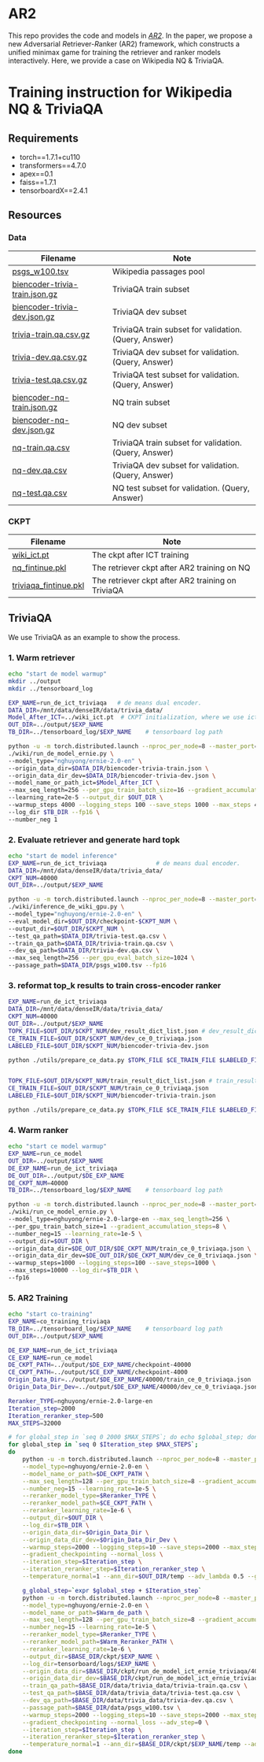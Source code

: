 # AR2
This repo provides the code and models in [*AR2*](https://arxiv.org/abs/2110.03611).
In the paper, we propose a new *A*dversarial *R*etriever-*R*anker (AR2) framework, which constructs a unified minimax game for training the retriever and ranker models interactively.
Here, we provide a case on Wikipedia NQ & TriviaQA.

# Training instruction for Wikipedia NQ & TriviaQA

## Requirements
- torch==1.7.1+cu110
- transformers==4.7.0
- apex==0.1
- faiss==1.7.1
- tensorboardX==2.4.1

## Resources
### Data

|  Filename  |Note |
|  ----      |----  |
|[psgs_w100.tsv](https://dl.fbaipublicfiles.com/dpr/wikipedia_split/psgs_w100.tsv.gz)| Wikipedia passages pool|
| [biencoder-trivia-train.json.gz](https://dl.fbaipublicfiles.com/dpr/data/retriever/biencoder-trivia-train.json.gz)  | TriviaQA train subset  |
| [biencoder-trivia-dev.json.gz](https://dl.fbaipublicfiles.com/dpr/data/retriever/biencoder-trivia-dev.json.gz)  | TriviaQA dev subset  |
| [trivia-train.qa.csv.gz](https://dl.fbaipublicfiles.com/dpr/data/retriever/trivia-train.qa.csv.gz)  | TriviaQA train subset for validation. (Query, Answer)  |
| [trivia-dev.qa.csv.gz](https://dl.fbaipublicfiles.com/dpr/data/retriever/trivia-dev.qa.csv.gz)  | TriviaQA dev subset for validation. (Query, Answer)  |
| [trivia-test.qa.csv.gz](https://dl.fbaipublicfiles.com/dpr/data/retriever/trivia-test.qa.csv.gz)  | TriviaQA test subset for validation. (Query, Answer)  |
| [biencoder-nq-train.json.gz](https://dl.fbaipublicfiles.com/dpr/data/retriever/biencoder-nq-train.json.gz)  | NQ train subset  |
| [biencoder-nq-dev.json.gz](https://dl.fbaipublicfiles.com/dpr/data/retriever/biencoder-nq-dev.json.gz)  | NQ dev subset  |
| [nq-train.qa.csv](https://dl.fbaipublicfiles.com/dpr/data/retriever/nq-train.qa.csv)  | TriviaQA train subset for validation. (Query, Answer)  |
| [nq-dev.qa.csv](https://dl.fbaipublicfiles.com/dpr/data/retriever/nq-dev.qa.csv)  | TriviaQA dev subset for validation. (Query, Answer)  |
| [nq-test.qa.csv](https://dl.fbaipublicfiles.com/dpr/data/retriever/nq-test.qa.csv)  | NQ test subset for validation. (Query, Answer)  |

### CKPT

|  Filename  |Note |
|  ----      |----  |
|[wiki_ict.pt](https://msraprophetnet.blob.core.windows.net/ar2/realease_ckpt/wiki_ict.pt)| The ckpt after ICT training  |
|[nq_fintinue.pkl](https://msraprophetnet.blob.core.windows.net/ar2/realease_ckpt/nq_fintinue.pkl)| The retriever ckpt after AR2 training on NQ |
|[triviaqa_fintinue.pkl](https://msraprophetnet.blob.core.windows.net/ar2/realease_ckpt/triviaqa_fintinue.pkl)| The retriever ckpt after AR2 training on TriviaQA |

## TriviaQA

We use TriviaQA as an example to show the process.

### 1. Warm retriever 

```bash
echo "start de model warmup"
mkdir ../output
mkdir ../tensorboard_log

EXP_NAME=run_de_ict_triviaqa   # de means dual encoder.
DATA_DIR=/mnt/data/denseIR/data/trivia_data/
Model_After_ICT=../wiki_ict.pt  # CKPT initialization, where we use ict-trained.  
OUT_DIR=../output/$EXP_NAME
TB_DIR=../tensorboard_log/$EXP_NAME    # tensorboard log path

python -u -m torch.distributed.launch --nproc_per_node=8 --master_port=9539 \
./wiki/run_de_model_ernie.py \
--model_type="nghuyong/ernie-2.0-en" \
--origin_data_dir=$DATA_DIR/biencoder-trivia-train.json \
--origin_data_dir_dev=$DATA_DIR/biencoder-trivia-dev.json \
--model_name_or_path_ict=$Model_After_ICT \
--max_seq_length=256 --per_gpu_train_batch_size=16 --gradient_accumulation_steps=1 \
--learning_rate=2e-5 --output_dir $OUT_DIR \
--warmup_steps 4000 --logging_steps 100 --save_steps 1000 --max_steps 40000 \
--log_dir $TB_DIR --fp16 \
--number_neg 1
```

### 2. Evaluate retriever and generate hard topk

```bash
echo "start de model inference"
EXP_NAME=run_de_ict_triviaqa              # de means dual encoder.
DATA_DIR=/mnt/data/denseIR/data/trivia_data/
CKPT_NUM=40000
OUT_DIR=../output/$EXP_NAME

python -u -m torch.distributed.launch --nproc_per_node=8 --master_port=9539 \
./wiki/inference_de_wiki_gpu.py \
--model_type="nghuyong/ernie-2.0-en" \
--eval_model_dir=$OUT_DIR/checkpoint-$CKPT_NUM \
--output_dir=$OUT_DIR/$CKPT_NUM \
--test_qa_path=$DATA_DIR/trivia-test.qa.csv \
--train_qa_path=$DATA_DIR/trivia-train.qa.csv \
--dev_qa_path=$DATA_DIR/trivia-dev.qa.csv \
--max_seq_length=256 --per_gpu_eval_batch_size=1024 \
--passage_path=$DATA_DIR/psgs_w100.tsv --fp16
```

### 3.  reformat top_k results to train cross-encoder ranker

```bash
EXP_NAME=run_de_ict_triviaqa
DATA_DIR=/mnt/data/denseIR/data/trivia_data/
CKPT_NUM=40000
OUT_DIR=../output/$EXP_NAME
TOPK_FILE=$OUT_DIR/$CKPT_NUM/dev_result_dict_list.json # dev_result_dict_list.json is generate in previous step
CE_TRAIN_FILE=$OUT_DIR/$CKPT_NUM/dev_ce_0_triviaqa.json
LABELED_FILE=$OUT_DIR/$CKPT_NUM/biencoder-trivia-dev.json

python ./utils/prepare_ce_data.py $TOPK_FILE $CE_TRAIN_FILE $LABELED_FILE   # generate dev set file


TOPK_FILE=$OUT_DIR/$CKPT_NUM/train_result_dict_list.json # train_result_dict_list.json is generate in previous step
CE_TRAIN_FILE=$OUT_DIR/$CKPT_NUM/train_ce_0_triviaqa.json
LABELED_FILE=$OUT_DIR/$CKPT_NUM/biencoder-trivia-train.json

python ./utils/prepare_ce_data.py $TOPK_FILE $CE_TRAIN_FILE $LABELED_FILE # generate train set file
```

### 4. Warm ranker

```bash
echo "start ce model warmup"
EXP_NAME=run_ce_model
OUT_DIR=../output/$EXP_NAME
DE_EXP_NAME=run_de_ict_triviaqa
DE_OUT_DIR=../output/$DE_EXP_NAME
DE_CKPT_NUM=40000
TB_DIR=../tensorboard_log/$EXP_NAME    # tensorboard log path

python -u -m torch.distributed.launch --nproc_per_node=8 --master_port=9538 \
./wiki/run_ce_model_ernie.py \
--model_type=nghuyong/ernie-2.0-large-en --max_seq_length=256 \
--per_gpu_train_batch_size=1 --gradient_accumulation_steps=8 \
--number_neg=15 --learning_rate=1e-5 \
--output_dir=$OUT_DIR \
--origin_data_dir=$DE_OUT_DIR/$DE_CKPT_NUM/train_ce_0_triviaqa.json \
--origin_data_dir_dev=$DE_OUT_DIR/$DE_CKPT_NUM/dev_ce_0_triviaqa.json \
--warmup_steps=1000 --logging_steps=100 --save_steps=1000 \
--max_steps=10000 --log_dir=$TB_DIR \
--fp16
```

### 5. AR2 Training

```bash
echo "start co-training"
EXP_NAME=co_training_triviaqa
TB_DIR=../tensorboard_log/$EXP_NAME    # tensorboard log path
OUT_DIR=../output/$EXP_NAME

DE_EXP_NAME=run_de_ict_triviaqa
CE_EXP_NAME=run_ce_model
DE_CKPT_PATH=../output/$DE_EXP_NAME/checkpoint-40000
CE_CKPT_PATH=../output/$CE_EXP_NAME/checkpoint-4000
Origin_Data_Dir=../output/$DE_EXP_NAME/40000/train_ce_0_triviaqa.json
Origin_Data_Dir_Dev=../output/$DE_EXP_NAME/40000/dev_ce_0_triviaqa.json

Reranker_TYPE=nghuyong/ernie-2.0-large-en
Iteration_step=2000 
Iteration_reranker_step=500
MAX_STEPS=32000

# for global_step in `seq 0 2000 $MAX_STEPS`; do echo $global_step; done;
for global_step in `seq 0 $Iteration_step $MAX_STEPS`; 
do 
    python -u -m torch.distributed.launch --nproc_per_node=8 --master_port=9539 $BASE_SCRIPT_DIR/wiki/co_training_wiki_train.py \
    --model_type=nghuyong/ernie-2.0-en \
    --model_name_or_path=$DE_CKPT_PATH \
    --max_seq_length=128 --per_gpu_train_batch_size=8 --gradient_accumulation_steps=1 \
    --number_neg=15 --learning_rate=1e-5 \
    --reranker_model_type=$Reranker_TYPE \
    --reranker_model_path=$CE_CKPT_PATH \
    --reranker_learning_rate=1e-6 \
    --output_dir=$OUT_DIR \
    --log_dir=$TB_DIR \
    --origin_data_dir=$Origin_Data_Dir \
    --origin_data_dir_dev=$Origin_Data_Dir_Dev \
    --warmup_steps=2000 --logging_steps=10 --save_steps=2000 --max_steps=$MAX_STEPS \
    --gradient_checkpointing --normal_loss \
    --iteration_step=$Iteration_step \
    --iteration_reranker_step=$Iteration_reranker_step \
    --temperature_normal=1 --ann_dir=$OUT_DIR/temp --adv_lambda 0.5 --global_step=$global_step

    g_global_step=`expr $global_step + $Iteration_step`
    python -u -m torch.distributed.launch --nproc_per_node=8 --master_port=9539 $BASE_SCRIPT_DIR/wiki/co_training_wiki_generate.py \
    --model_type=nghuyong/ernie-2.0-en \
    --model_name_or_path=$Warm_de_path \
    --max_seq_length=128 --per_gpu_train_batch_size=8 --gradient_accumulation_steps=1 \
    --number_neg=15 --learning_rate=1e-5 \
    --reranker_model_type=$Reranker_TYPE \
    --reranker_model_path=$Warm_Reranker_PATH \
    --reranker_learning_rate=1e-6 \
    --output_dir=$BASE_DIR/ckpt/$EXP_NAME \
    --log_dir=tensorboard/logs/$EXP_NAME \
    --origin_data_dir=$BASE_DIR/ckpt/run_de_model_ict_ernie_triviaqa/40k/train_ce_0_triviaqa.json \
    --origin_data_dir_dev=$BASE_DIR/ckpt/run_de_model_ict_ernie_triviaqa/40k/dev_ce_0_triviaqa.json \
    --train_qa_path=$BASE_DIR/data/trivia_data/trivia-train.qa.csv \
    --test_qa_path=$BASE_DIR/data/trivia_data/trivia-test.qa.csv \
    --dev_qa_path=$BASE_DIR/data/trivia_data/trivia-dev.qa.csv \
    --passage_path=$BASE_DIR/data/psgs_w100.tsv \
    --warmup_steps=2000 --logging_steps=10 --save_steps=2000 --max_steps=$MAX_STEPS \
    --gradient_checkpointing --normal_loss --adv_step=0 \
    --iteration_step=$Iteration_step \
    --iteration_reranker_step=$Iteration_reranker_step \
    --temperature_normal=1 --ann_dir=$BASE_DIR/ckpt/$EXP_NAME/temp --adv_lambda=0.5 --global_step=$g_global_step
done
```
